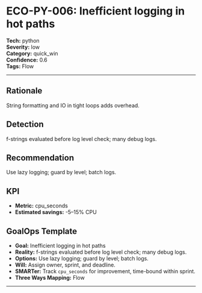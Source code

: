 # ECO-PY-006: Inefficient logging in hot paths

**Tech:** python  
**Severity:** low  
**Category:** quick_win  
**Confidence:** 0.6  
**Tags:** Flow

---

## Rationale
String formatting and IO in tight loops adds overhead.

## Detection
f-strings evaluated before log level check; many debug logs.

## Recommendation
Use lazy logging; guard by level; batch logs.

## KPI
- **Metric:** cpu_seconds  
- **Estimated savings:** -5–15% CPU

## GoalOps Template
- **Goal:** Inefficient logging in hot paths  
- **Reality:** f-strings evaluated before log level check; many debug logs.  
- **Options:** Use lazy logging; guard by level; batch logs.  
- **Will:** Assign owner, sprint, and deadline.  
- **SMARTer:** Track `cpu_seconds` for improvement, time-bound within sprint.  
- **Three Ways Mapping:** Flow

---


